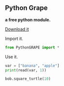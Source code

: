 ## Python Grape
**a free python module.**

[Download it](https://github.com/Daniel4-Scratch/PythonGrape/releases)

Import it.
```python
from PythonGRAPE import *
```
Use it.
```python
var = ["banana", "apple"]
print(read(var, 1))
```

```python
bob.square_turtle(10)
```
